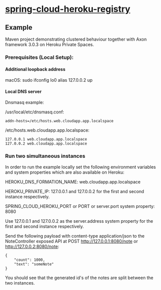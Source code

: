 # [spring-cloud-heroku-registry](https://github.com/XT-i/spring-cloud-heroku-registry)

## Example
Maven project demonstrating clustered behaviour together with Axon framework 3.0.3 on Heroku Private Spaces.

### Prerequisites (Local Setup):
#### Additional loopback address
macOS:
sudo ifconfig lo0 alias 127.0.0.2 up

#### Local DNS server
Dnsmasq example:

/usr/local/etc/dnsmasq.conf:
```
addn-hosts=/etc/hosts.web.cloudapp.app.localspace
```
/etc/hosts.web.cloudapp.app.localspace:
```
127.0.0.1 web.cloudapp.app.localspace
127.0.0.2 web.cloudapp.app.localspace
```
### Run two simultaneous instances 

In order to run the example locally set the following environment variables and system properties which are also available on Heroku:

HEROKU_DNS_FORMATION_NAME: web.cloudapp.app.localspace

HEROKU_PRIVATE_IP: 127.0.0.1 and 127.0.0.2 for the first and second instance respectively.

SPRING_CLOUD_HEROKU_PORT or PORT or server.port system property: 8080 

Use 127.0.0.1 and 127.0.0.2 as the server.address system property for the first and second instance respectively.

Send the following payload with content-type application/json to the NoteController exposed API at POST http://127.0.0.1:8080/note or http://127.0.0.2:8080/note:
```
{
	"count": 1000,
	"text": "someNote"
}
```

You should see that the generated id's of the notes are split between the two instances.
